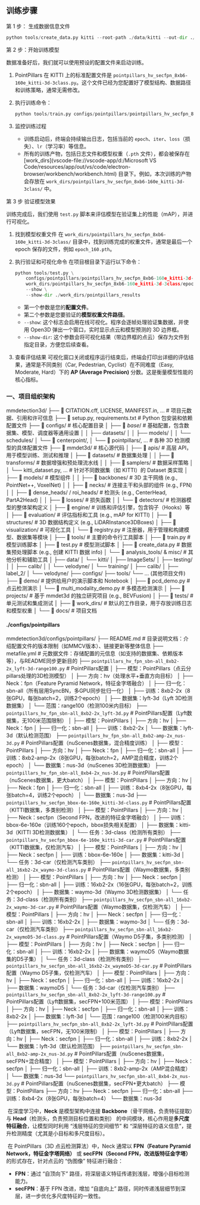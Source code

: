 ## 训练步骤

第 1 步： 生成数据信息文件

```python
python tools/create_data.py kitti --root-path ./data/kitti --out-dir ./data/kitti --extra-tag kitti
```

第 2 步：开始训练模型

数据准备好后，我们就可以使用预设的配置文件来启动训练。

1. PointPillars 在 KITTI 上的标准配置文件是 `pointpillars_hv_secfpn_8xb6-160e_kitti-3d-3class.py`。这个文件已经为您配置好了模型结构、数据路径和训练策略，通常无需修改。

  2. 执行训练命令：

     ```python
     python tools/train.py configs/pointpillars/pointpillars_hv_secfpn_8xb6-160e_kitti-3d-3class.py
     ```

  3. 监控训练过程

     - 训练启动后，终端会持续输出日志，包括当前的 `epoch`、`iter`、`loss`（损失）、`lr`（学习率）等信息。
     - 所有的训练产物，包括日志文件和模型权重（`.pth` 文件），都会被保存在 [work_dirs](vscode-file://vscode-app/d:/Microsoft VS Code/resources/app/out/vs/code/electron-browser/workbench/workbench.html) 目录下。例如，本次训练的产物会存放在 `work_dirs/pointpillars_hv_secfpn_8xb6-160e_kitti-3d-3class/` 中。

第 3 步 验证模型效果

训练完成后，我们使用 `test.py` 脚本来评估模型在验证集上的性能（mAP），并进行可视化。

1. 找到模型权重文件
   在 `work_dirs/pointpillars_hv_secfpn_8xb6-160e_kitti-3d-3class/` 目录中，找到训练完成的权重文件，通常是最后一个 epoch 保存的文件，例如 `epoch_160.pth`。

2. 执行验证和可视化命令
   在项目根目录下运行以下命令：

   ```python
   python tools/test.py \
       configs/pointpillars/pointpillars_hv_secfpn_8xb6-160e_kitti-3d-3class.py \
       work_dirs/pointpillars_hv_secfpn_8xb6-160e_kitti-3d-3class/epoch_160.pth \
       --show \
       --show-dir ./work_dirs/pointpillars_results
   ```

   - 第一个参数是您的**配置文件**。
   - 第二个参数是您要验证的**模型权重文件路径**。
   - `--show`: 这个标志会启用在线可视化。程序会逐帧处理验证集数据，并使用 Open3D 弹出一个窗口，实时显示点云和模型预测的 3D 边界框。
   - `--show-dir`: 这个参数会将可视化结果（带边界框的点云）保存为文件到指定目录，方便您后续查看。

3. 查看评估结果
   可视化窗口关闭或程序运行结束后，终端会打印出详细的评估结果，通常是不同类别（Car, Pedestrian, Cyclist）在不同难度（Easy, Moderate, Hard）下的 **AP (Average Precision)** 分数。这是衡量模型性能的核心指标。

### 一、项目组织架构

mmdetection3d/
├── 📄 CITATION.cff, LICENSE, MANIFEST.in, ...  # 项目元数据、引用和许可信息
├── 📄 setup.py, requirements.txt             # Python 包安装和依赖配置文件
├── 📁 configs/                                 # 核心配置目录
│   ├── 📁 _base_/                             # 基础配置，包含数据集、模型、调度器等通用设置
│   │   ├── datasets/
│   │   ├── models/
│   │   └── schedules/
│   └── 📁 centerpoint/, 
│   └── 📁 pointpillars/, ...     # 各种 3D 检测模型的具体配置文件
├── 📁 mmdet3d/                                 # 核心源代码
│   ├── 📁 apis/                                # 高层 API，用于模型训练、测试和推理
│   ├── 📁 datasets/                            # 数据集处理
│   │   ├── 📁 transforms/                      # 数据增强和预处理流水线
│   │   ├── 📁 samplers/                        # 数据采样策略
│   │   └── kitti_dataset.py, ...              # 针对不同数据集（如 KITTI）的 Dataset 类实现
│   ├── 📁 models/                              # 模型组件
│   │   ├── 📁 backbones/                       # 3D 主干网络 (e.g., PointNet++, VoxelNet)
│   │   ├── 📁 necks/                           # 连接主干和头部的组件 (e.g., FPN)
│   │   ├── 📁 dense_heads/ / roi_heads/        # 检测头 (e.g., CenterHead, PartA2Head)
│   │   ├── 📁 losses/                          # 损失函数
│   │   └── 📁 detectors/                       # 检测器模型的整体架构定义
│   ├── 📁 engine/                              # 训练和评估引擎，包含钩子（Hooks）等
│   ├── 📁 evaluation/                          # 评估指标和工具 (e.g., mAP for KITTI)
│   ├── 📁 structures/                          # 3D 数据结构定义 (e.g., LiDARInstance3DBoxes)
│   ├── 📁 visualization/                       # 可视化工具
│   └── 📄 registry.py                          # 注册器，用于管理和构建模型、数据集等模块
│
├── 📁 tools/                                   # 主要的命令行工具脚本
│   ├── 📄 train.py                            # 模型训练脚本
│   ├── 📄 test.py                              # 模型测试脚本
│   ├── 📄 create_data.py                       # 数据集预处理脚本 (e.g., 创建 KITTI 数据 info)
│   └── 📁 analysis_tools/ & misc/              # 其他分析和辅助工具
│
├── data/
│   └── kitti/
│       ├── ImageSets/
│       ├── testing/
│       │   ├── calib/
│       │   └── velodyne/
│       └── training/
│           ├── calib/
│           ├── label_2/
│           └── velodyne/
├── configs/
├── tools/
└── ... (其他项目文件)
├── 📁 demo/                                    # 提供给用户的演示脚本和 Notebook
│   ├── 📄 pcd_demo.py                          # 点云检测演示
│   └── 📄 multi_modality_demo.py               # 多模态检测演示
│
├── 📁 projects/                                # 基于 mmdet3d 的独立研究项目 (e.g., BEVFusion)
│
├── 📁 tests/                                   # 单元测试和集成测试
│
├── 📁 work_dirs/                               # 默认的工作目录，用于存放训练日志和模型权重
│
└── 📁 docs/                                    # 项目文档

#### ./configs/pointpillars

mmdetection3d/configs/pointpillars/
├── README.md  # 目录说明文档：介绍配置文件的版本限制（如MMCV版本）、链接更新等整体信息
├── metafile.yml   # 元数据文件：存储配置的元信息（如支持的数据集、依赖版本等），与README同步更新目的
├── `pointpillars_hv_fpn_sbn-all_8xb2-2x_lyft-3d-range100.py`  # PointPillars配置
│   ├── 模型：PointPillars（点云分pillars处理的3D检测模型）
│   ├── 方向：hv（处理水平+垂直方向目标）
│   ├── Neck：fpn（Feature Pyramid Network，特征金字塔融合）
│   ├── 归一化：sbn-all（所有层用SyncBN，多GPU同步批归一化）
│   ├── 训练：8xb2-2x（8张GPU，每张batch=2，训练2个epoch）
│   ├── 数据集：lyft-3d（Lyft 3D检测数据集）
│   └── 范围：range100（检测100米内目标）
├── `pointpillars_hv_fpn_sbn-all_8xb2-2x_lyft-3d.py`  # PointPillars配置（Lyft数据集，无100米范围限制）
│   ├── 模型：PointPillars
│   ├── 方向：hv
│   ├── Neck：fpn
│   ├── 归一化：sbn-all
│   ├── 训练：8xb2-2x
│   └── 数据集：lyft-3d（默认检测范围）
├── `pointpillars_hv_fpn_sbn-all_8xb2-amp-2x_nus-3d.py`  # PointPillars配置（nuScenes数据集，混合精度训练）
│   ├── 模型：PointPillars
│   ├── 方向：hv
│   ├── Neck：fpn
│   ├── 归一化：sbn-all
│   ├── 训练：8xb2-amp-2x（8张GPU，每张batch=2，AMP混合精度，训练2个epoch）
│   └── 数据集：nus-3d（nuScenes 3D检测数据集）
├── `pointpillars_hv_fpn_sbn-all_8xb4-2x_nus-3d.py`  # PointPillars配置（nuScenes数据集，更大batch）
│   ├── 模型：PointPillars
│   ├── 方向：hv
│   ├── Neck：fpn
│   ├── 归一化：sbn-all
│   ├── 训练：8xb4-2x（8张GPU，每张batch=4，训练2个epoch）
│   └── 数据集：nus-3d
├── `pointpillars_hv_secfpn_bbox-6e-160e_kitti-3d-class.py`  # PointPillars配置（KITTI数据集，多类别检测）
│   ├── 模型：PointPillars
│   ├── 方向：hv
│   ├── Neck：secfpn（Second FPN，改进的特征金字塔融合）
│   ├── 训练：bbox-6e-160e（训练160个epoch，bbox损失相关配置）
│   ├── 数据集：kitti-3d（KITTI 3D检测数据集）
│   └── 任务：3d-class（检测所有类别）
├── `pointpillars_hv_secfpn_bbox-6e-160e_kitti-3d-car.py`  # PointPillars配置（KITTI数据集，仅检测汽车）
│   ├── 模型：PointPillars
│   ├── 方向：hv
│   ├── Neck：secfpn
│   ├── 训练：bbox-6e-160e
│   ├── 数据集：kitti-3d
│   └── 任务：3d-car（仅检测汽车类别）
├── `pointpillars_hv_secfpn_sbn-all_16xb2-2x_waymo-3d-class.py`  # PointPillars配置（Waymo数据集，多类别检测）
│   ├── 模型：PointPillars
│   ├── 方向：hv
│   ├── Neck：secfpn
│   ├── 归一化：sbn-all
│   ├── 训练：16xb2-2x（16张GPU，每张batch=2，训练2个epoch）
│   ├── 数据集：waymo-3d（Waymo 3D检测数据集）
│   └── 任务：3d-class（检测所有类别）
├── `pointpillars_hv_secfpn_sbn-all_16xb2-2x_waymo-3d-car.py`  # PointPillars配置（Waymo数据集，仅检测汽车）
│   ├── 模型：PointPillars
│   ├── 方向：hv
│   ├── Neck：secfpn
│   ├── 归一化：sbn-all
│   ├── 训练：16xb2-2x
│   ├── 数据集：waymo-3d
│   └── 任务：3d-car（仅检测汽车类别）
├── `pointpillars_hv_secfpn_sbn-all_16xb2-2x_waymoD5-3d-class.py`  # PointPillars配置（Waymo D5子集，多类别检测）
│   ├── 模型：PointPillars
│   ├── 方向：hv
│   ├── Neck：secfpn
│   ├── 归一化：sbn-all
│   ├── 训练：16xb2-2x
│   ├── 数据集：waymoD5（Waymo数据集的D5子集）
│   └── 任务：3d-class（检测所有类别）
├── `pointpillars_hv_secfpn_sbn-all_16xb2-2x_waymoD5-3d-car.py`  # PointPillars配置（Waymo D5子集，仅检测汽车）
│   ├── 模型：PointPillars
│   ├── 方向：hv
│   ├── Neck：secfpn
│   ├── 归一化：sbn-all
│   ├── 训练：16xb2-2x
│   ├── 数据集：waymoD5
│   └── 任务：3d-car（仅检测汽车类别）
├── `pointpillars_hv_secfpn_sbn-all_8xb2-2x_lyft-3d-range100.py`  # PointPillars配置（Lyft数据集，secFPN+100米范围）
│   ├── 模型：PointPillars
│   ├── 方向：hv
│   ├── Neck：secfpn
│   ├── 归一化：sbn-all
│   ├── 训练：8xb2-2x
│   ├── 数据集：lyft-3d
│   └── 范围：range100（检测100米内目标）
├── `pointpillars_hv_secfpn_sbn-all_8xb2-2x_lyft-3d.py`  # PointPillars配置（Lyft数据集，secFPN，无100米限制）
│   ├── 模型：PointPillars
│   ├── 方向：hv
│   ├── Neck：secfpn
│   ├── 归一化：sbn-all
│   ├── 训练：8xb2-2x
│   └── 数据集：lyft-3d（默认检测范围）
├── `pointpillars_hv_secfpn_sbn-all_8xb2-amp-2x_nus-3d.py`  # PointPillars配置（nuScenes数据集，secFPN+混合精度）
│   ├── 模型：PointPillars
│   ├── 方向：hv
│   ├── Neck：secfpn
│   ├── 归一化：sbn-all
│   ├── 训练：8xb2-amp-2x（AMP混合精度）
│   └── 数据集：nus-3d
└── `pointpillars_hv_secfpn_sbn-all_8xb4-2x_nus-3d.py`  # PointPillars配置（nuScenes数据集，secFPN+更大batch）
├── 模型：PointPillars
├── 方向：hv
├── Neck：secfpn
├── 归一化：sbn-all
├── 训练：8xb4-2x（8张GPU，每张batch=4）
└── 数据集：nus-3d

​		在深度学习中，**Neck** 是模型架构中连接 **Backbone**（骨干网络，负责特征提取）与 **Head**（检测头，负责预测目标位置和类别） 的中间模块，核心作用是**多尺度特征融合**，让模型同时利用 “浅层特征的空间细节” 和 “深层特征的语义信息”，提升检测精度（尤其是小目标和多尺度目标）。

​		在 PointPillars（3D 点云检测算法）中，Neck 通常以 **FPN（Feature Pyramid Network，特征金字塔网络）** 或 **secFPN（Second FPN，改进版特征金字塔）** 的形式存在，针对点云的 “伪图像” 特征进行融合：

- **FPN**：通过 “自顶向下” 路径，将深层语义特征传递到浅层，增强小目标检测能力。
- **secFPN**：基于 FPN 改进，增加 “自底向上” 路径，同时传递浅层细节到深层，进一步优化多尺度特征的一致性。